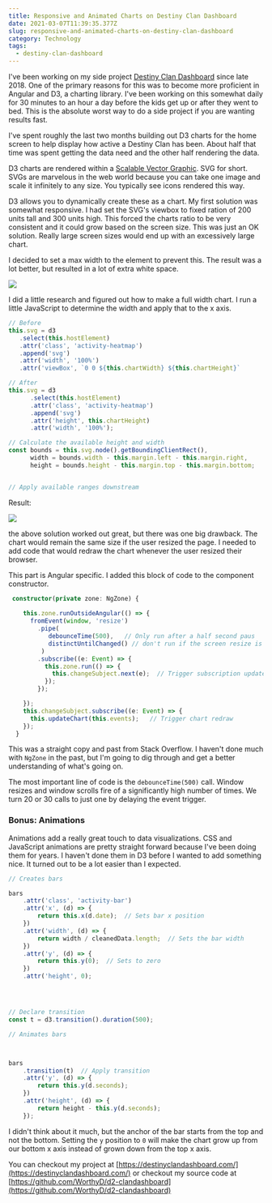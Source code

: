 ```yaml
---
title: Responsive and Animated Charts on Destiny Clan Dashboard
date: 2021-03-07T11:39:35.377Z
slug: responsive-and-animated-charts-on-destiny-clan-dashboard
category: Technology
tags:
  - destiny-clan-dashboard
---
```

I've been working on my side project [Destiny Clan Dashboard](https://destinyclandashboard.com/) since late 2018. One of the primary reasons for this was to become more proficient in Angular and D3, a charting library.  I've been working on this somewhat daily for 30 minutes to an hour a day before the kids get up or after they went to bed. This is the absolute worst way to do a side project if you are wanting results fast. 

I've spent roughly the last two months building out D3 charts for the home screen to help display how active a Destiny Clan has been.  About half that time was spent getting the data need and the other half rendering the data. 

D3 charts are rendered within a [Scalable Vector Graphic](https://developer.mozilla.org/en-US/docs/Web/SVG). SVG for short. SVGs are marvelous in the web world because you can take one image and scale it infinitely to any size.  You typically see icons rendered this way.

D3 allows you to dynamically create these as a chart.  My first solution was somewhat responsive.  I had set the SVG's viewbox to fixed ration of 200 units tall and 300 units high.  This forced the charts ratio to be very consistent and it could grow based on the screen size.  This was just an OK solution.  Really large screen sizes would end up with an excessively large chart.

I decided to set a max width to the element to prevent this. The result was a lot better, but resulted in a lot of extra white space.

![](/assets/capture.png)

I did a little research and figured out how to make a full width chart.  I run a little JavaScript to determine the width and apply that to the x axis.

```typescript
// Before
this.svg = d3
   .select(this.hostElement)
   .attr('class', 'activity-heatmap')
   .append('svg')
   .attr('width', '100%')
   .attr('viewBox', `0 0 ${this.chartWidth} ${this.chartHeight}`

// After
this.svg = d3
      .select(this.hostElement)
      .attr('class', 'activity-heatmap')
      .append('svg')
      .attr('height', this.chartHeight)
      .attr('width', '100%');

// Calculate the available height and width
const bounds = this.svg.node().getBoundingClientRect(),
      width = bounds.width - this.margin.left - this.margin.right,
      height = bounds.height - this.margin.top - this.margin.bottom;


// Apply available ranges downstream
```

Result:

![](/assets/responsive-chart-result.png)

the above solution worked out great, but there was one big drawback. The chart would remain the same size if the user resized the page.  I needed to add code that would redraw the chart whenever the user resized their browser.

This part is Angular specific.  I added this block of code to the component constructor.

```typescript
 constructor(private zone: NgZone) {
    
    this.zone.runOutsideAngular(() => {
      fromEvent(window, 'resize')
        .pipe(
           debounceTime(500),   // Only run after a half second paus
           distinctUntilChanged() // don't run if the screen resize is the same
         )
        .subscribe((e: Event) => {
          this.zone.run(() => {
            this.changeSubject.next(e);  // Trigger subscription update
          });
        });

    });
    this.changeSubject.subscribe((e: Event) => {
      this.updateChart(this.events);   // Trigger chart redraw
    });
  }
```

This was a straight copy and past from Stack Overflow.  I haven't done much with `NgZone` in the past, but I'm going to dig through and get a better understanding of what's going on.

The most important line of code is the `debounceTime(500)` call.  Window resizes and window scrolls fire of a significantly high number of times. We turn 20 or 30 calls to just one by delaying the event trigger. 

### Bonus: Animations

Animations add a really great touch to data visualizations. CSS and JavaScript animations are pretty straight forward because I've been doing them for years.  I haven't done them in D3 before I wanted to add something nice.  It turned out to be a lot easier than I expected.

```typescript
// Creates bars

bars
    .attr('class', 'activity-bar')
    .attr('x', (d) => {
        return this.x(d.date);  // Sets bar x position
    })
    .attr('width', (d) => {
        return width / cleanedData.length;  // Sets the bar width
    })
    .attr('y', (d) => {
        return this.y(0);  // Sets to zero
    })
    .attr('height', 0);




// Declare transition
const t = d3.transition().duration(500);

// Animates bars



bars
    .transition(t)  // Apply transition
    .attr('y', (d) => {
        return this.y(d.seconds);
    })
    .attr('height', (d) => {
        return height - this.y(d.seconds);
    });
```

I didn't think about it much, but the anchor of the bar starts from the top and not the bottom. Setting the `y` position to `0` will make the chart grow up from our bottom x axis instead of grown down from the top x axis.

You can checkout my project at [https://destinyclandashboard.com/](https://destinyclandashboard.com/) or checkout my source code at [https://github.com/WorthyD/d2-clandashboard](https://github.com/WorthyD/d2-clandashboard)